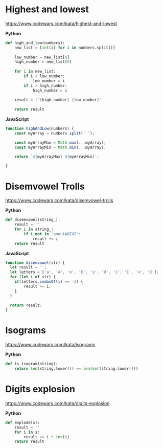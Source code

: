 # Highest and lowest
https://www.codewars.com/kata/highest-and-lowest

**Python**
```Python
def high_and_low(numbers):
    new_list = [int(i) for i in numbers.split()]
            
    low_number = new_list[0]
    high_number = new_list[0]
    
    for i in new_list:
        if i < low_number:
            low_number = i
        if i > high_number:
            high_number = i
            
    result = f"{high_number} {low_number}"
            
    return result
```

**JavaScript**
```JavaScript
function highAndLow(numbers) {
	const myArray = numbers.split(' ');

	const myArrayMax = Math.max(...myArray);
	const myArrayMin = Math.min(...myArray);

	return `${myArrayMax} ${myArrayMin}`;

}
```

# Disemvowel Trolls
https://www.codewars.com/kata/disemvowel-trolls

**Python**
```Python
def disemvowel(string_):
    result = ''
    for i in string_:
        if i not in 'aoeuiAOEUI':
            result += i
    return result
```

**JavaScript**
```JavaScript
function disemvowel(str) {
  let result = '';
  let letters = ['a', 'A', 'e', 'E', 'u', 'U', 'i', 'I', 'o', 'O'];
  for (let i of str) {
  	if(letters.indexOf(i) == -1) {
  		result += i;
  	}
  }

  return result;
}
```

# Isograms
https://www.codewars.com/kata/isograms

**Python**
```Python
def is_isogram(string):
    return len(string.lower()) == len(set(string.lower()))
```

# Digits explosion
https://www.codewars.com/kata/digits-explosion

**Python**
```Python
def explode(s):
    result = ''
    for i in s:
        result += i * int(i)
    return result
```

